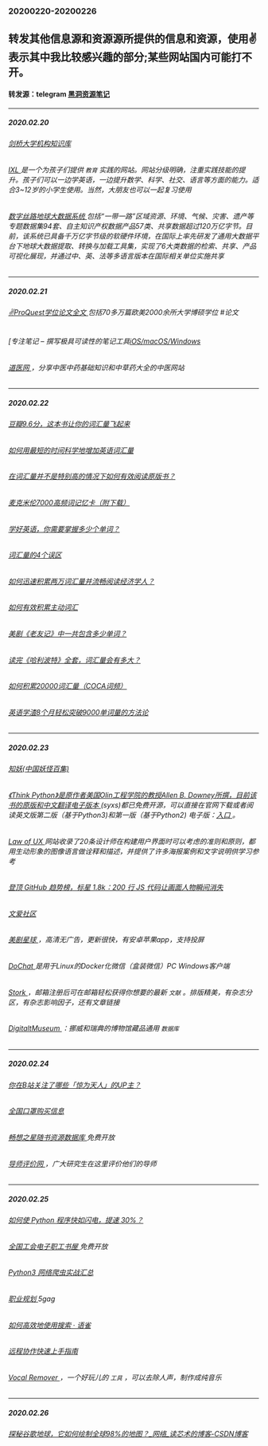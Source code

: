 ### 20200220-20200226
转发其他信息源和资源源所提供的信息和资源，使用✌表示其中我比较感兴趣的部分;某些网站国内可能打不开。
---
#### 转发源：telegram [黑洞资源笔记](https://t.me/tieliu)
---
##### 2020.02.20
###### [剑桥大学机构知识库](https://www.repository.cam.ac.uk/)
###### [IXL ](https://www.ixl.com/) 是一个为孩子们提供 `教育` 实践的网站。网站分级明确，注重实践技能的提升。孩子们可以一边学英语，一边提升数学、科学、社交、语言等方面的能力。适合3~12岁的小学生使用。当然，大朋友也可以一起复习使用
###### [数字丝路地球大数据系统 ](http://www.opendbar.cn/index#/) 包括“一带一路”区域资源、环境、气候、灾害、遗产等专题数据集94套、自主知识产权数据产品57类、共享数据超过120万亿字节。目前，该系统已具备千万亿字节级的软硬件环境，在国际上率先研发了通用大数据平台下地球大数据提取、转换与加载工具集，实现了6大类数据的检索、共享、产品可视化展现，并通过中、英、法等多语言版本在国际相关单位实施共享
---
##### 2020.02.21
###### [✌ProQuest学位论文全文 ](http://pqdt.bjzhongke.com.cn/)包括70多万篇欧美2000余所大学博硕学位 #论文 
###### [专注笔记 – 撰写极具可读性的笔记工具[iOS/macOS/Windows](https://www.appinn.com/focus-note/)
###### [道医网 ](http://www.51xingjy.com/)，分享中医中药基础知识和中草药大全的中医网站 
---
##### 2020.02.22
###### [豆瓣9.6分，这本书让你的词汇量飞起来 ](https://zhuanlan.zhihu.com/p/28824105)
###### [如何用最短的时间科学地增加英语词汇量 ](https://zhuanlan.zhihu.com/p/26519411)
###### [在词汇量并不是特别高的情况下如何有效阅读原版书？](https://www.zhihu.com/question/20865088/answer/38616907)
###### [麦克米伦7000高频词记忆卡（附下载）](https://zhuanlan.zhihu.com/p/27063304)
###### [学好英语，你需要掌握多少个单词？](https://zhuanlan.zhihu.com/p/24212518)
###### [词汇量的4个误区 ](https://zhuanlan.zhihu.com/p/20591121) 
###### [如何迅速积累两万词汇量并流畅阅读经济学人？](https://zhuanlan.zhihu.com/p/20713896)
###### [如何有效积累主动词汇 ](https://www.zhihu.com/question/30781969/answer/49608070)
###### [美剧《老友记》中一共包含多少单词？](https://zhuanlan.zhihu.com/p/20750837)
###### [读完《哈利波特》全套，词汇量会有多大？](https://zhuanlan.zhihu.com/p/20759762)
###### [如何积累20000词汇量（COCA词频）](https://zhuanlan.zhihu.com/p/20800565)
###### [英语学渣8个月轻松突破9000单词量的方法论 ](https://zhuanlan.zhihu.com/p/27136686)
---
##### 2020.02.23
###### [知妖(中国妖怪百集) ](http://www.cbaigui.com/) 
###### [《Think Python》是原作者美国Olin工程学院的教授Allen B. Downey所撰，目前该书的原版和中文翻译电子版本 ](https://pan.baidu.com/s/1g7MRgVzBGT88ZtaVhzYlbw#list/path=%2F)(syxs)都已免费开源，可以直接在官网下载或者阅读英文版第二版（基于Python3)和第一版（基于Python2) 电子版：[入口 ](https://greenteapress.com/wp/think-python-2e/)。
###### [Law of UX ](https://lawsofux.com/) 网站收录了20条设计师在构建用户界面时可以考虑的准则和原则，都用生动形象的图像语言做诠释和描述，并提供了许多海报案例和文字说明供学习参考
###### [登顶 GitHub 趋势榜，标星 1.8k：200 行 JS 代码让画面人物瞬间消失 ](https://www.chainnews.com/articles/916371880887.htm)
###### [文爱社区 ](https://www.saylove.com/)
###### [美剧星球 ](http://meijuxingqiu.com/)，高清无广告，更新很快，有安卓苹果app，支持投屏
###### [DoChat ](https://github.com/huan/docker-wechat) 是用于Linux的Docker化微信（盒装微信）PC Windows客户端
###### [Stork ](https://www.storkapp.me/?ref=58623)，邮箱注册后可在邮箱轻松获得你想要的最新 `文献` 。排版精美，有杂志分区，有杂志影响因子，还有文章链接
###### [DigitaltMuseum ](https://digitaltmuseum.org/)：挪威和瑞典的博物馆藏品通用 `数据库`
---
##### 2020.02.24
###### [你在B站关注了哪些「惊为天人」的UP主？ ](http://telegra.ph/%E4%BD%A0%E5%9C%A8B%E7%AB%99%E5%85%B3%E6%B3%A8%E4%BA%86%E5%93%AA%E4%BA%9B%E6%83%8A%E4%B8%BA%E5%A4%A9%E4%BA%BA%E7%9A%84UP%E4%B8%BB-02-24)
###### [全国口罩购买信息 ](https://ncov.html5.qq.com/mouthmask/index.html)
###### [畅想之星随书资源数据库 ](http://www.bj.cxstar.cn/bookcd/index/index.do)免费开放
###### [导师评价网 ](https://www.mysupervisor.org/)，广大研究生在这里评价他们的导师
---
##### 2020.02.25
###### [如何使 Python 程序快如闪电，提速 30%？ ](https://martinheinz.dev/blog/13)
###### [全国工会电子职工书屋 ](http://www.dzzgsw.com/)免费开放
###### [Python3 网络爬虫实战汇总 ](https://github.com/librauee/Reptile)
###### [职业规划 ](https://pan.baidu.com/s/1JQNpI1a9MWyiEmy1cbRuVg#list/path=%2Fsharelink3675639272-805234048564770%2F02%E8%81%8C%E4%B8%9A%E8%A7%84%E5%88%92&parentPath=%2Fsharelink3675639272-805234048564770&vmode=grid)5gag
###### [如何高效地使用搜索 · 语雀](https://www.yuque.com/docs/share/1a74947e-5382-47e7-ac79-41ee520fd8fb)
###### [远程协作快速上手指南 ](https://sspai.com/post/59061)
###### [Vocal Remover ](https://www.edityouraudio.com/vocal-remover)，一个好玩儿的 `工具` ，可以去除人声，制作成纯音乐
---
##### 2020.02.26
###### [探秘谷歌地球，它如何绘制全球98%的地图？_网络_读芯术的博客-CSDN博客 ](http://telegra.ph/%E6%8E%A2%E7%A7%98%E8%B0%B7%E6%AD%8C%E5%9C%B0%E7%90%83%E5%AE%83%E5%A6%82%E4%BD%95%E7%BB%98%E5%88%B6%E5%85%A8%E7%90%8398%E7%9A%84%E5%9C%B0%E5%9B%BE-%E7%BD%91%E7%BB%9C-%E8%AF%BB%E8%8A%AF%E6%9C%AF%E7%9A%84%E5%8D%9A%E5%AE%A2-CSDN%E5%8D%9A%E5%AE%A2-02-26)
